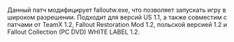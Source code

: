 Данный патч модифицирует falloutw.exe, что позволяет запускать игру в широком разрешении. Подходит для версий US 1.1, а также совместим с патчами от TeamX 1.2, Fallout Restoration Mod 1.2, польской версией 1.2 и Fallout Collection (PC DVD) WHITE LABEL 1.2.